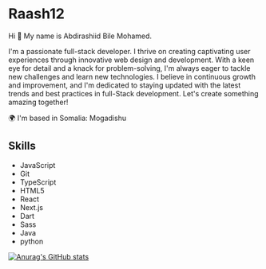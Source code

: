 # Raash12

Hi 👋 My name is Abdirashiid Bile Mohamed.

I'm a passionate full-stack developer. I thrive on creating captivating user experiences through innovative web design and development. With a keen eye for detail and a knack for problem-solving, I'm always eager to tackle new challenges and learn new technologies. I believe in continuous growth and improvement, and I'm dedicated to staying updated with the latest trends and best practices in full-Stack development. Let's create something amazing together!

🌍 I'm based in Somalia: Mogadishu   

## Skills

- JavaScript
- Git
- TypeScript
- HTML5
- React
- Next.js
- Dart
- Sass
- Java 
- python
  
 
 [![Anurag's GitHub stats](https://github-readme-stats.vercel.app/api?username=Raash12)](https://github.com/anuraghazra/github-readme-stats)
